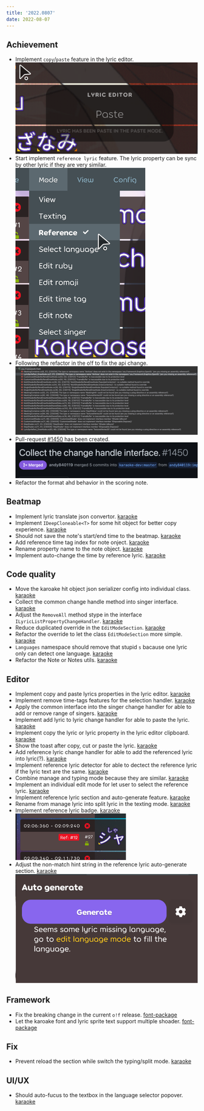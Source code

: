 ```yaml
---
title: '2022.0807'
date: 2022-08-07
---
```


## Achievement
- Implement `copy`/`paste` feature in the lyric editor.    
![](res/2022-08-07-11-34-06.png)
- Start implement `reference lyric` feature. The lyric property can be sync by other lyric if they are very similar.    
![](res/2022-08-07-11-32-19.png)
- Following the refactor in the o!f to fix the api change.    
![](res/2022-08-07-11-27-54.png)
- Pull-request [#1450](https://github.com/karaoke-dev/karaoke/pull/1450) has been created.    
![](res/2022-08-07-11-33-01.png)
- Refactor the format ahd behavior in the scoring note.

## Beatmap
- Implement lyric translate json convertor. [karaoke](#1492#1493@andy840119)
- Implement `IDeepCloneable<T>` for some hit object for better copy experience. [karaoke](#1482#1490@andy840119)
- Should not save the note's start/end time to the beatmap. [karaoke](#1496#1497@andy840119)
- Add reference time tag index for note onject. [karaoke](#1498@andy840119)
- Rename property name to the note object. [karaoke](#1499@andy840119)
- Implement auto-change the time by reference lyric. [karaoke](#1500@andy840119)

## Code quality
- Move the karoake hit object json serializer config into individual class. [karaoke](#1448@andy840119)
- Collect the common change handle method into singer interface. [karaoke](#1448@andy840119)
- Adjust the `RemoveAll` method stype in the interface `ILyricListPropertyChangeHandler`. [karaoke](#1453#1462@andy840119)
- Reduce duplicated override in the `EditModeSection`. [karaoke](#1469#1476@andy840119)
- Refactor the override to let the class `EditModeSection` more simple. [karaoke](#1477#1481@andy840119)
- `Languages` namespace should remove that stupid `s` bacause one lyric only can detect one language. [karaoke](#1468#1484@andy840119)
- Refactor the Note or Notes utils. [karaoke](#1501#1502@andy840119)

## Editor
- Implement copy and paste lyrics properties in the lyric editor. [karaoke](#1449@andy840119)
- Implement remove time-tags features for the selection handler. [karaoke](#1451@andy840119)
- Apply the common interface into the singer change handler for able to add or remove range of singers. [karaoke](#1452@andy840119)
- Implement add lyric to lyric change handler for able to paste the lyric. [karaoke](#1454@andy840119)
- Implement copy the lyric or lyric property in the lyric editor clipboard. [karaoke](#1446#1455@andy840119)
- Show the toast after copy, cut or paste the lyric. [karaoke](#1457#1458@andy840119)
- Add reference lyric change handler for able to add the referenced lyric into lyric(?). [karaoke](#1465@andy840119)
- Implement reference lyric detector for able to dectect the reference lyric if the lyric text are the same. [karaoke](#1466@andy840119)
- Combine manage and typing mode because they are similar. [karaoke](#1471@andy840119)
- Implement an individual edit mode for let user to select the reference lyric. [karaoke](#1470#1473@andy840119)
- Implement reference lyric section and auto-generate feature. [karaoke](#1474@andy840119)
- Rename from manage lyric into split lyric in the texting mode. [karaoke](#1472#1478@andy840119)
- Implement reference lyric badge. [karaoke](#1480@andy840119)    
![](res/2022-08-07-11-09-12.png)
- Adjust the non-match hint string in the reference lyric auto-generate section. [karaoke](#1487#1494@andy840119)    
![](res/2022-08-07-11-16-28.png)

## Framework
- Fix the breaking change in the current `o!f` release. [font-package](#245@andy840119)
- Let the karoake font and lyric sprite text support multiple shoader. [font-package](#247@andy840119)

## Fix
- Prevent reload the section while switch the typing/split mode. [karaoke](#1485@andy840119)

## UI/UX
- Should auto-fucus to the textbox in the language selector popover. [karaoke](#1461#1463@andy840119)